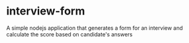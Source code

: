 # interview-form
A simple nodejs application that generates a form for an interview and calculate the score based on candidate's answers
